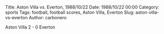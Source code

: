 Title: Aston Villa vs. Everton, 1988/10/22
Date: 1988/10/22 00:00
Category: sports
Tags: football, football scores, Aston Villa, Everton
Slug: aston-villa-vs-everton
Author: carbonero


Aston Villa 2 - 0 Everton
